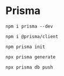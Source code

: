 # Prisma

```
npm i prisma --dev
```

```
npm i @prisma/client
```

```
npm prisma init
```

```
npx prisma generate
```

```
npx prisma db push
```


